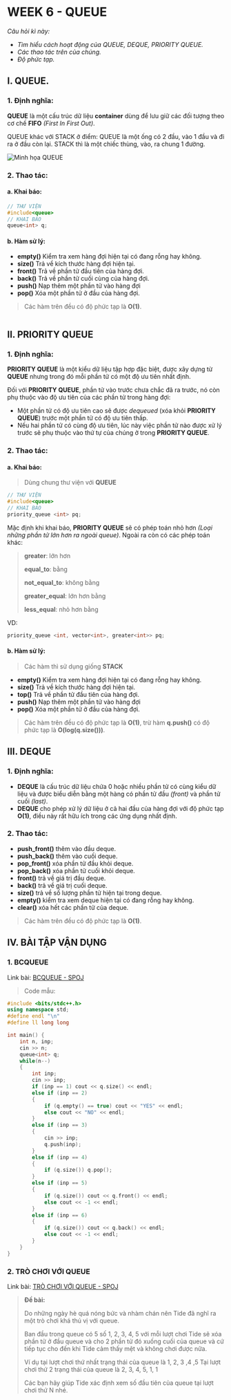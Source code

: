 # WEEK 6 - QUEUE 
*Câu hỏi kì này:*
- *Tìm hiểu cách hoạt động của QUEUE, DEQUE, PRIORITY QUEUE.*
- *Các thao tác trên của chúng.*
- *Độ phức tạp.*
## **I. QUEUE.**
### **1. Định nghĩa:**
**QUEUE** là một cấu trúc dữ liệu **container** dùng để lưu giữ các đối tượng theo cơ chế **FIFO** *(First In First Out)*.

QUEUE khác với STACK ở điểm: QUEUE là một ống có 2 đầu, vào 1 đầu và đi ra ở đầu còn lại. STACK thì là một chiếc thùng, vào, ra chung 1 đường.

![Minh họa QUEUE](https://www.fluentcpp.com/wp-content/uploads/2018/01/queue.png)
### **2. Thao tác:** 
#### a. Khai báo:
``` C++
// THƯ VIỆN
#include<queue>
// KHAI BÁO
queue<int> q;
```
#### b. Hàm sử lý:

- **empty()** Kiểm tra xem hàng đợi hiện tại có đang rỗng hay không.
- **size()** Trả về kích thước hàng đợi hiện tại.
- **front()** Trả về phần tử đầu tiên của hàng đợi.
- **back()** Trả về phần tử cuối cùng của hàng đợi.
- **push()** Nạp thêm một phần tử vào hàng đợi
- **pop()** Xóa một phần tử ở đầu của hàng đợi.
> Các hàm trên đều có độ phức tạp là **O(1)**.


``` C++

```
## **II. PRIORITY QUEUE**
### **1. Định nghĩa:**
**PRIORITY QUEUE** là một kiểu dữ liệu tập hợp đặc biệt, được xây dựng từ **QUEUE** nhưng trong đó mỗi phần tử có một độ ưu tiên nhất định.

Đối với **PRIORITY QUEUE**, phần tử vào trước chưa chắc đã ra trước, nó còn phụ thuộc vào độ ưu tiên của các phần tử trong hàng đợi:
- Một phần tử có độ ưu tiên cao sẽ được *dequeued* (xóa khỏi **PRIORITY QUEUE**) trước một phần tử có độ ưu tiên thấp.
- Nếu hai phần tử có cùng độ ưu tiên, lúc này việc phần tử nào được xử lý trước sẽ phụ thuộc vào thứ tự của chúng ở trong **PRIORITY QUEUE**.

### **2. Thao tác:** 
#### a. Khai báo:
> Dùng chung thư viện với **QUEUE**
``` C++
// THƯ VIỆN
#include<queue>
// KHAI BÁO
priority_queue <int> pq; 
```
Mặc định khi khai báo, **PRIORITY QUEUE** sẽ có phép toán nhỏ hơn *(Loại những phần tử lớn hơn ra ngoài queue)*. Ngoài ra còn có các phép toán khác: 
>**greater**: lớn hơn 
>
>**equal_to**: bằng 
>
>**not_equal_to**: không bằng 
>
>**greater_equal**: lớn hơn bằng
> 
>**less_equal**: nhỏ hơn bằng

VD:
``` C++
priority_queue <int, vector<int>, greater<int>> pq;
```
#### b. Hàm sử lý:
> Các hàm thì sử dụng giống **STACK**

- **empty()** Kiểm tra xem hàng đợi hiện tại có đang rỗng hay không.
- **size()** Trả về kích thước hàng đợi hiện tại.
- **top()** Trả về phần tử đầu tiên của hàng đợi.
- **push()** Nạp thêm một phần tử vào hàng đợi
- **pop()** Xóa một phần tử ở đầu của hàng đợi.
> Các hàm trên đều có độ phức tạp là **O(1)**, trừ hàm **q.push()** có độ phức tạp là **O(log(q.size()))**.

## **III. DEQUE**
### **1. Định nghĩa:**
- **DEQUE** là cấu trúc dữ liệu chứa 0 hoặc nhiều phần tử có cùng kiểu dữ liệu và được biểu diễn bằng một hàng có phần tử đầu *(front)* và phần tử cuối *(last)*. 
- **DEQUE** cho phép xử lý dữ liệu ở cả hai đầu của hàng đợi với độ phức tạp **O(1)**, điều này rất hữu ích trong các ứng dụng nhất định.

### **2. Thao tác:** 
- **push_front()** thêm vào đầu deque.
- **push_back()** thêm vào cuối deque.
- **pop_front()** xóa phần tử đầu khỏi deque.
- **pop_back()** xóa phần tử cuối khỏi deque.
- **front()** trả về giá trị đầu deque.
- **back()** trả về giá trị cuối deque.
- **size()** trả về số lượng phần tử hiện tại trong deque.
- **empty()** kiểm tra xem deque hiện tại có đang rỗng hay không.
- **clear()** xóa hết các phần tử của deque.
> Các hàm trên đều có độ phức tạp là **O(1)**.
## **IV. BÀI TẬP VẬN DỤNG**
### **1. BCQUEUE**
Link bài: [BCQUEUE - SPOJ](https://www.spoj.com/PTIT/problems/BCQUEUE/)

>Code mẫu:
``` C++
#include <bits/stdc++.h>
using namespace std;
#define endl "\n"
#define ll long long

int main() {
    int n, inp;
    cin >> n;
    queue<int> q;
    while(n--) 
    {
        int inp;
        cin >> inp;
        if (inp == 1) cout << q.size() << endl;
        else if (inp == 2) 
        {
            if (q.empty() == true) cout << "YES" << endl;
            else cout << "NO" << endl;
        } 
        else if (inp == 3) 
        {
            cin >> inp;
            q.push(inp);
        } 
        else if (inp == 4) 
        {
            if (q.size()) q.pop();
        } 
        else if (inp == 5) 
        {
            if (q.size()) cout << q.front() << endl;
            else cout << -1 << endl;
        } 
        else if (inp == 6) 
        {
            if (q.size()) cout << q.back() << endl;
            else cout << -1 << endl;
        }
    }
}
```
### **2. TRÒ CHƠI VỚI QUEUE**
Link bài: [TRÒ CHƠI VỚI QUEUE - SPOJ](https://www.spoj.com/PTIT/problems/P175SUME/)
> **Đề bài:**
>
> Do những ngày hè quá nóng bức và nhàm chán nên Tide đã nghĩ ra một trò chơi khá thú vị với queue. 
>
> Ban đầu trong queue có 5 số 1, 2, 3, 4, 5 với mỗi lượt chơi Tide sẽ xóa phần tử ở đầu queue và cho 2 phần tử đó xuống cuối của queue và cứ tiếp tục cho đến khi Tide cảm thấy mệt và không chơi được nữa.
>
> Ví dụ tại lượt chơi thứ nhất trạng thái của queue là 1, 2, 3 ,4 ,5
Tại lượt chơi thứ 2 trạng thái của queue là 2, 3, 4, 5, 1, 1
>
> Các bạn hãy giúp Tide xác định xem số đầu tiên của queue tại lượt chơi thứ N nhé.

